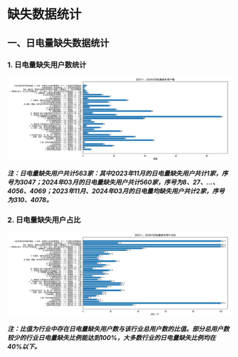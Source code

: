 # 缺失数据统计

## 一、日电量缺失数据统计

### 1. 日电量缺失用户数统计

![](日电量缺失用户数.png)

_**注：日电量缺失用户共计563家：其中2023年11月的日电量缺失用户共计1家，序号为3047；2024年03月的日电量缺失用户共计560家，序号为8、27、…、4056、4069；2023年11月、2024年03月的日电量均缺失用户共计2家，序号为310、4078。**_

### 2. 日电量缺失用户占比

![](日电量缺失用户占比.png)

_**注：比值为行业中存在日电量缺失用户数与该行业总用户数的比值。部分总用户数较少的行业日电量缺失比例能达到100%，大多数行业的日电量缺失比例均在40%以下。**_
